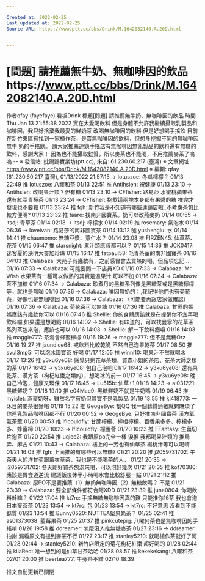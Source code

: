 ```yaml
---

Created at: 2022-02-25
Last updated at: 2022-02-25
Source URL: https://www.ptt.cc/bbs/Drink/M.1642082140.A.20D.html


---
```


# [問題] 請推薦無牛奶、無咖啡因的飲品https://www.ptt.cc/bbs/Drink/M.1642082140.A.20D.html


作者qfay (fayefaye)
看板Drink
標題\[問題\] 請推薦無牛奶、無咖啡因的飲品
時間Thu Jan 13 21:55:38 2022
實在太愛喝飲料 但是身體不允許我繼續攝取乳製品和咖啡因，我只好捨棄我最愛的鮮奶茶 改喝無咖啡因的飲料 但是好想喝手搖飲 目前在新竹東區有找到一家植作茶，是賣無咖啡因的飲料，但想多挖掘不同的無咖啡因無牛 奶的手搖飲。 請大家推薦連鎖手搖店有無咖啡因無乳製品的飲料還有無糖的飲料，感謝大家！ 因為也不能攝取麩質，所以麥茶也不能喝，不用推薦麥茶了嗚嗚 -- ※ 發信站: 批踢踢實業坊(ptt.cc), 來自: 61.230.60.217 (臺灣) ※ 文章網址: <https://www.ptt.cc/bbs/Drink/M.1642082140.A.20D.html> ※ 編輯: qfay (61.230.60.217 臺灣), 01/13/2022 21:57:15
→ lotuszoe: 冬瓜檸檬？ 01/13 22:49
推 lotuszoe: 八耀和茶 01/13 22:51
推 Antihsieh: 祝健康 01/13 23:10
→ Antihsieh: 改喝果汁類？但有糖 01/13 23:10
→ CFfisher: 路易莎 水蜜桃蘋果茶 還有紅萃青檸茶 01/13 23:24
→ CFfisher: 抱歉這兩塊本身都有果醬的糖 推完才發現也不要糖 01/13 23:24
推 fgh: 新竹我是不知道有哪些連鎖店啦..不考慮茶包比較方便嗎? 01/13 23:32
推 taare: 找南非國寶茶。奶可以改燕麥奶 01/14 00:55
→ itsdj: 青草茶 01/14 02:18
→ itsdj: 檸檬水 01/14 02:19
推 rosemary: 氣泡水 01/14 06:36
→ loveivan: 路易莎的南非國寶茶 01/14 13:12
噓 yushenglu: 水 01/14 14:41
推 chaumomo: 無糖豆漿、薏仁水？ 01/14 23:08
推 FIRZEN45: 仙草茶、花茶 01/15 06:47
推 starsnight: 果汁類應該都可以？ 01/15 14:36
推 JCK0417: 迷客夏的決明大麥加珍珠 01/15 16:17
推 fatpaul53: 毛青茶室的南非國寶茶 01/16 04:03
推 Calabaza: 大苑子有幾款有，之前感冒會去買熱的喝，但品項忘記... 01/16 07:33
→ Calabaza: 可能要問一下店員XD 01/16 07:33
→ Calabaza: Mr Wish 水果茶有一種可以做熱的其實是溫果汁 可以不加 01/16 07:34
→ Calabaza: 茶不加糖 01/16 07:34
→ Calabaza: 珍煮丹的黑糖系列像是黑糖茶或是黑糖檸檬等，就也是無咖 01/16 07:36
→ Calabaza: 啡因無奶的；,我記得他們也有菊花茶，好像也是無咖啡因 01/16 07:36
→ Calabaza: （可能要再跟店家做確認） 01/16 07:36
→ Calabaza: 菊花茶可以無糖 01/16 07:36
推 Calabaza: 甘蔗的媽媽應該有幾款你可以 01/16 07:46
推 Shellie: 你的身體應該就是在提醒你不宜再喝飲料囉,如果還是想喝點 01/16 14:02
→ Shellie: 有味道的，可以找曼寧的花草茶系列茶包來泡，應該也可以 01/16 14:03
→ Shellie: 解一下飲料癮囉 01/16 14:03
推 maggie777: 茶湯會蜂蜜檸檬 01/16 19:26
→ maggie777: 但不是無糖Orz 01/16 19:27
推 jaundice68: 戒飲料比較乾脆 不然自己泡果乾茶 01/17 08:50
推 svul3mp5: 可以泡冰國寶茶 好喝 01/17 12:05
推 winni10: 喝果汁不然就喝水 01/17 13:26
推 y3xu6ye08: 感覺只剩花草茶類，買森小姐的茶店、花茶大師之類的茶 01/17 16:42
→ y3xu6ye08: 包自己泡吧 01/17 16:42
→ y3xu6ye08: 還有果乾茶、漢方茶（枸杞紅棗之類的），想喝冰的前一 01/17 16:45
→ y3xu6ye08: 晚自己冷泡，健康又環保 01/17 16:45
→ Lu515b: 仙草+1 01/18 14:23
→ ai031221: 黑糖鮮奶？ 01/18 19:10
推 e04Mae9: 黑糖鮮奶不就是牛奶嗎 01/19 06:43
推 myislet: 燕麥奶呀，雖然名字有奶但其實不是乳製品 01/19 13:55
推 ki418773: 一沐日的麥茶很好喝 01/19 15:22
推 GeogeBye: 幫QQ 我一個麩質過敏就夠麻煩了 你連乳製品咖啡因都不行 01/20 00:52
→ GeogeBye: 只好推南非國寶茶 漢方氧氣茶惹 01/20 00:53
推 IfIcouldfly: 甘蔗檸檬、柳橙檸檬、百香果多多、檸檬多多、蜂蜜檸 01/20 10:23
→ IfIcouldfly: 檬蘆薈 01/20 10:23
推 FFantasy: 生薑切片泡茶 01/20 22:54
推 uqice2: 我跟原po完全一樣 淚推 我都喝果汁類的 推烏弄、麻古 01/21 10:43
→ Calabaza: 樓上的一芳也有仙草茶 楊桃汁等可以喝唷 01/21 16:03
推 fgh: 上面推的有哪些可以無糖? 01/21 20:20
推 j2059731702: 午茶夫人的洋甘菊跟薰衣草茶，我也是不能喝茶的人， 01/21 20:35
→ j2059731702: 冬天剛好買茶包泡來喝，可以泡好幾次 01/21 20:35
推 kof70380: 應該是胃食道逆流 建議飯後休半小時喝水會比較舒服一點 01/21 21:12
推 Calabaza: 原PO不是要推薦（1）無奶無咖啡因（2）無糖飲嗎？ 不是 01/21 23:39
→ Calabaza: 要全部條件都符合阿XDD 01/21 23:39
推 june0804: 你喝飲料幹嘛？ 01/22 17:04
推 kt7rc: 手搖無糖無咖啡因真的難 只能推你16茶 我也會泡日本麥茶茶 01/23 13:54
→ kt7rc: 包 01/23 13:54
→ kt7rc: 不好意思 沒看到不能麩質 01/23 13:54
推 Bunny0520: NUTTEA堅果奶茶？ 01/25 02:41
推 as01373038: 藍莓果茶 01/25 20:37
推 pinkcutepig: 八曜何茶也是無咖啡因的手搖唷 01/26 19:58
推 ddreamer: 怎麼沒人推無糖麥茶 01/27 23:16
→ ddreamer: 拍謝 漏看原文有提到麥茶不行 01/27 23:17
推 stanley5210: 就喝植作茶就好了阿 01/28 02:44
→ stanley5210: 新竹店限定的菊花枸杞紅棗 超好喝的 01/28 02:44
推 kilaRed: 唯一想到的是仙草甘茶哈哈 01/28 08:57
推 kekekekang: 八曜和茶 02/01 20:00
推 beertea777: 牛蒡茶不錯 02/10 18:39

推文自動更新已關閉

